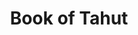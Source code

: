 ---
layout: "layouts/games.njk"
title: "Book of Tahut"
photo: "/assets/backgrounds/bookoftahut.jpg"
provider: "Tornadogames"
description: "Play the demo Book of Tahut Slot by Tornadogames! Book of Tahut is a 5x3 layout, high volatility book themed slot. "
iframe: "https://www.platincasino.com/games/tornadogames/BookofTahut/312489"
---